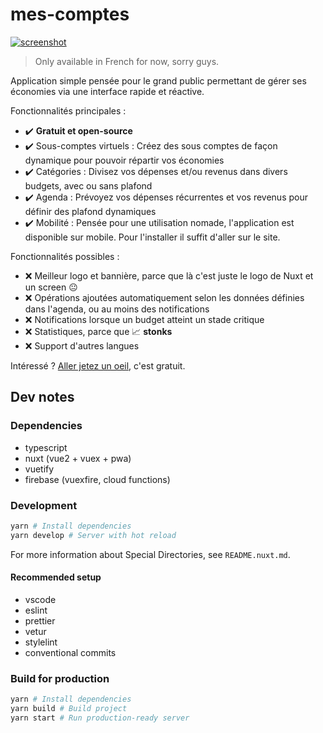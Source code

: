# mes-comptes

[![screenshot](https://firebasestorage.googleapis.com/v0/b/oxypomme-github-io.appspot.com/o/portfolio%2Fprojects%2Fcomptes.PNG?alt=media&token=6397165a-3189-4af1-8719-d01645c923fd)](https://comptes-oxy.web.app/)

> Only available in French for now, sorry guys.

Application simple pensée pour le grand public permettant de gérer ses économies via une interface rapide et réactive.

Fonctionnalités principales :

- :heavy_check_mark: **Gratuit et open-source**
- :heavy_check_mark: Sous-comptes virtuels : Créez des sous comptes de façon dynamique pour pouvoir répartir vos économies
- :heavy_check_mark: Catégories : Divisez vos dépenses et/ou revenus dans divers budgets, avec ou sans plafond
- :heavy_check_mark: Agenda : Prévoyez vos dépenses récurrentes et vos revenus pour définir des plafond dynamiques
- :heavy_check_mark: Mobilité : Pensée pour une utilisation nomade, l'application est disponible sur mobile. Pour l'installer il suffit d'aller sur le site.

Fonctionnalités possibles :

- :x: Meilleur logo et bannière, parce que là c'est juste le logo de Nuxt et un screen :neutral_face:
- :x: Opérations ajoutées automatiquement selon les données définies dans l'agenda, ou au moins des notifications
- :x: Notifications lorsque un budget atteint un stade critique
- :x: Statistiques, parce que :chart_with_upwards_trend: **stonks**
- :x: Support d'autres langues

Intéressé ? [Aller jetez un oeil](https://comptes-oxy.web.app/), c'est gratuit.

## Dev notes

### Dependencies

- typescript
- nuxt (vue2 + vuex + pwa)
- vuetify
- firebase (vuexfire, cloud functions)

### Development

```sh
yarn # Install dependencies
yarn develop # Server with hot reload
```

For more information about Special Directories, see `README.nuxt.md`.

#### Recommended setup

- vscode
- eslint
- prettier
- vetur
- stylelint
- conventional commits

### Build for production

```sh
yarn # Install dependencies
yarn build # Build project
yarn start # Run production-ready server
```
